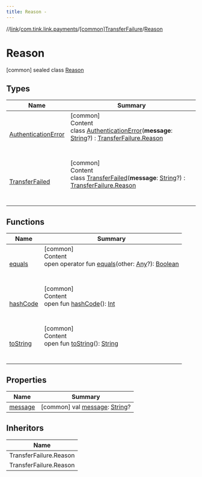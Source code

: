 ```yaml
---
title: Reason -
---
```

//[link](../../../index.md)/[com.tink.link.payments](../../index.md)/[[common]TransferFailure](../index.md)/[Reason](index.md)



# Reason  
 [common] sealed class [Reason](index.md)   


## Types  
  
|  Name|  Summary| 
|---|---|
| <a name="com.tink.link.payments/TransferFailure.Reason.AuthenticationError///PointingToDeclaration/"></a>[AuthenticationError](-authentication-error/index.md)| <a name="com.tink.link.payments/TransferFailure.Reason.AuthenticationError///PointingToDeclaration/"></a>[common]  <br>Content  <br>class [AuthenticationError](-authentication-error/index.md)(**message**: [String](https://kotlinlang.org/api/latest/jvm/stdlib/kotlin/-string/index.html)?) : [TransferFailure.Reason](index.md)  <br><br><br>
| <a name="com.tink.link.payments/TransferFailure.Reason.TransferFailed///PointingToDeclaration/"></a>[TransferFailed](-transfer-failed/index.md)| <a name="com.tink.link.payments/TransferFailure.Reason.TransferFailed///PointingToDeclaration/"></a>[common]  <br>Content  <br>class [TransferFailed](-transfer-failed/index.md)(**message**: [String](https://kotlinlang.org/api/latest/jvm/stdlib/kotlin/-string/index.html)?) : [TransferFailure.Reason](index.md)  <br><br><br>


## Functions  
  
|  Name|  Summary| 
|---|---|
| <a name="kotlin/Any/equals/#kotlin.Any?/PointingToDeclaration/"></a>[equals](../../../com.tink.service.user/[common]-user-profile-service-impl/index.md#%5Bkotlin%2FAny%2Fequals%2F%23kotlin.Any%3F%2FPointingToDeclaration%2F%5D%2FFunctions%2F1647702525)| <a name="kotlin/Any/equals/#kotlin.Any?/PointingToDeclaration/"></a>[common]  <br>Content  <br>open operator fun [equals](../../../com.tink.service.user/[common]-user-profile-service-impl/index.md#%5Bkotlin%2FAny%2Fequals%2F%23kotlin.Any%3F%2FPointingToDeclaration%2F%5D%2FFunctions%2F1647702525)(other: [Any](https://kotlinlang.org/api/latest/jvm/stdlib/kotlin/-any/index.html)?): [Boolean](https://kotlinlang.org/api/latest/jvm/stdlib/kotlin/-boolean/index.html)  <br><br><br>
| <a name="kotlin/Any/hashCode/#/PointingToDeclaration/"></a>[hashCode](../../../com.tink.service.user/[common]-user-profile-service-impl/index.md#%5Bkotlin%2FAny%2FhashCode%2F%23%2FPointingToDeclaration%2F%5D%2FFunctions%2F1647702525)| <a name="kotlin/Any/hashCode/#/PointingToDeclaration/"></a>[common]  <br>Content  <br>open fun [hashCode](../../../com.tink.service.user/[common]-user-profile-service-impl/index.md#%5Bkotlin%2FAny%2FhashCode%2F%23%2FPointingToDeclaration%2F%5D%2FFunctions%2F1647702525)(): [Int](https://kotlinlang.org/api/latest/jvm/stdlib/kotlin/-int/index.html)  <br><br><br>
| <a name="kotlin/Any/toString/#/PointingToDeclaration/"></a>[toString](../../../com.tink.service.user/[common]-user-profile-service-impl/index.md#%5Bkotlin%2FAny%2FtoString%2F%23%2FPointingToDeclaration%2F%5D%2FFunctions%2F1647702525)| <a name="kotlin/Any/toString/#/PointingToDeclaration/"></a>[common]  <br>Content  <br>open fun [toString](../../../com.tink.service.user/[common]-user-profile-service-impl/index.md#%5Bkotlin%2FAny%2FtoString%2F%23%2FPointingToDeclaration%2F%5D%2FFunctions%2F1647702525)(): [String](https://kotlinlang.org/api/latest/jvm/stdlib/kotlin/-string/index.html)  <br><br><br>


## Properties  
  
|  Name|  Summary| 
|---|---|
| <a name="com.tink.link.payments/TransferFailure.Reason/message/#/PointingToDeclaration/"></a>[message](message.md)| <a name="com.tink.link.payments/TransferFailure.Reason/message/#/PointingToDeclaration/"></a> [common] val [message](message.md): [String](https://kotlinlang.org/api/latest/jvm/stdlib/kotlin/-string/index.html)?   <br>


## Inheritors  
  
|  Name| 
|---|
| <a name="com.tink.link.payments/TransferFailure.Reason.AuthenticationError///PointingToDeclaration/"></a>TransferFailure.Reason
| <a name="com.tink.link.payments/TransferFailure.Reason.TransferFailed///PointingToDeclaration/"></a>TransferFailure.Reason

